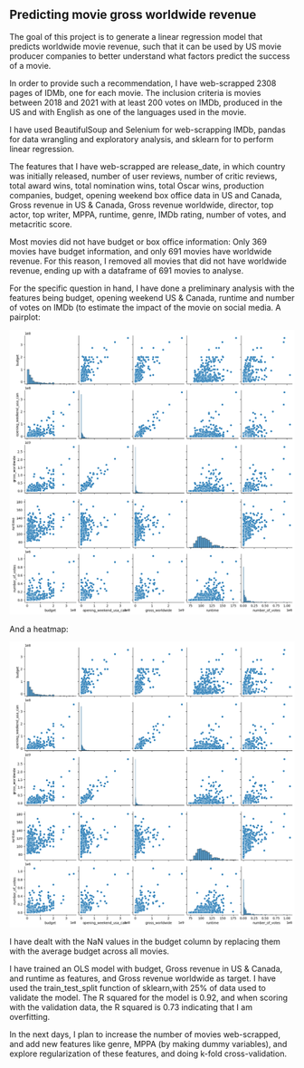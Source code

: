 ## Predicting movie gross worldwide revenue

The goal of this project is to generate a linear regression model that predicts worldwide movie revenue, such that it can be used by US movie producer companies to better understand what factors predict the success of a movie.

In order to provide such a recommendation, I have web-scrapped 2308 pages of IDMb, one for each movie. The inclusion criteria is movies between 2018 and 2021 with at least 200 votes on IMDb, produced in the US and with English as one of the languages used in the movie. 

I have used BeautifulSoup and Selenium for  web-scrapping IMDb, pandas for data wrangling and exploratory analysis, and sklearn for to perform linear regression. 

The features that I have web-scrapped are release_date,  in which country was initially released, number of user reviews, number of critic reviews, total award wins, total nomination wins, total Oscar wins, production companies, budget, opening weekend box office data in US and Canada, Gross revenue in US & Canada, Gross revenue worldwide, director, top actor, top writer, MPPA, runtime, genre, IMDb rating, number of votes, and metacritic score.

Most movies did not have budget or box office information: Only 369 movies have budget information, and only 691 movies have worldwide revenue. For this reason, I removed all movies that did not have worldwide revenue, ending up with a dataframe of 691 movies to analyse.

For the specific question in hand, I have done a preliminary analysis with the features being budget, opening weekend US & Canada, runtime and number of votes on IMDb (to estimate the impact of the movie on social media. A pairplot:

![plot 1](https://github.com/ignasisols/LR_module2_project/blob/main/pairplot_1.png)

And a  heatmap: 

![plot 1](https://github.com/ignasisols/LR_module2_project/blob/main/pairplot_1.png)

I have dealt with the NaN values in the budget column by replacing them with the average budget across all movies.

I have trained an OLS model with budget,  Gross revenue in US & Canada, and runtime as features, and Gross revenue worldwide as target. I have used the train_test_split function of sklearn,with 25% of data used to validate the model.  The R squared for the model is 0.92, and when scoring with the validation data, the R squared is 0.73 indicating that I am overfitting.

In the next days, I plan to increase the number of movies web-scrapped, and add new features like genre, MPPA (by making dummy variables), and explore regularization of these features, and doing  k-fold cross-validation. 